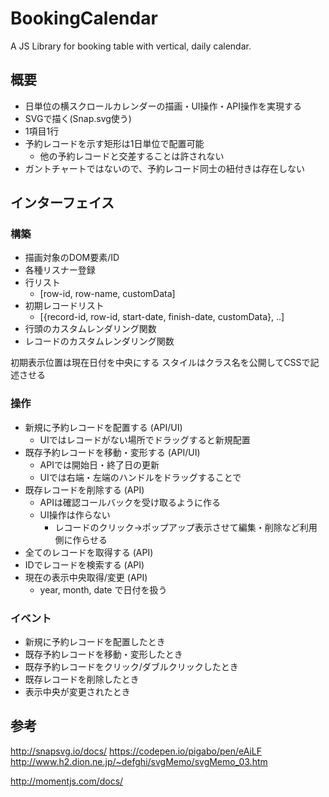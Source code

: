 BookingCalendar
=================

A JS Library for booking table with vertical, daily calendar.

## 概要

- 日単位の横スクロールカレンダーの描画・UI操作・API操作を実現する
- SVGで描く(Snap.svg使う)
- 1項目1行
- 予約レコードを示す矩形は1日単位で配置可能
  + 他の予約レコードと交差することは許されない
- ガントチャートではないので、予約レコード同士の紐付きは存在しない


## インターフェイス

### 構築

- 描画対象のDOM要素/ID
- 各種リスナー登録
- 行リスト
  + [row-id, row-name, customData]
- 初期レコードリスト
  + [{record-id, row-id, start-date, finish-date, customData}, ..]
- 行頭のカスタムレンダリング関数
- レコードのカスタムレンダリング関数


初期表示位置は現在日付を中央にする
スタイルはクラス名を公開してCSSで記述させる


### 操作

- 新規に予約レコードを配置する (API/UI)
  + UIではレコードがない場所でドラッグすると新規配置
- 既存予約レコードを移動・変形する (API/UI)
  + APIでは開始日・終了日の更新
  + UIでは右端・左端のハンドルをドラッグすることで
- 既存レコードを削除する (API)
  + APIは確認コールバックを受け取るように作る
  + UI操作は作らない
    * レコードのクリック→ポップアップ表示させて編集・削除など利用側に作らせる
- 全てのレコードを取得する (API)
- IDでレコードを検索する (API)
- 現在の表示中央取得/変更 (API)
  + year, month, date で日付を扱う

### イベント

- 新規に予約レコードを配置したとき
- 既存予約レコードを移動・変形したとき
- 既存予約レコードをクリック/ダブルクリックしたとき
- 既存レコードを削除したとき
- 表示中央が変更されたとき


## 参考

http://snapsvg.io/docs/
https://codepen.io/pigabo/pen/eAiLF
http://www.h2.dion.ne.jp/~defghi/svgMemo/svgMemo_03.htm

http://momentjs.com/docs/